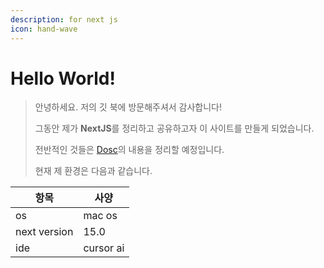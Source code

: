 ```yaml
---
description: for next js
icon: hand-wave
---
```


# Hello World!

> 안녕하세요. 저의 깃 북에 방문해주셔서 감사합니다!
>
> 그동안 제가 **NextJS**를 정리하고 공유하고자 이 사이트를 만들게 되었습니다.
>
> 전반적인 것들은 [Dosc](https://nextjs.org/docs)의 내용을 정리할 예정입니다.
>
> 현재 제 환경은 다음과 같습니다.

| 항목         | 사양      |
| ------------ | --------- |
| os           | mac os    |
| next version | 15.0      |
| ide          | cursor ai |
